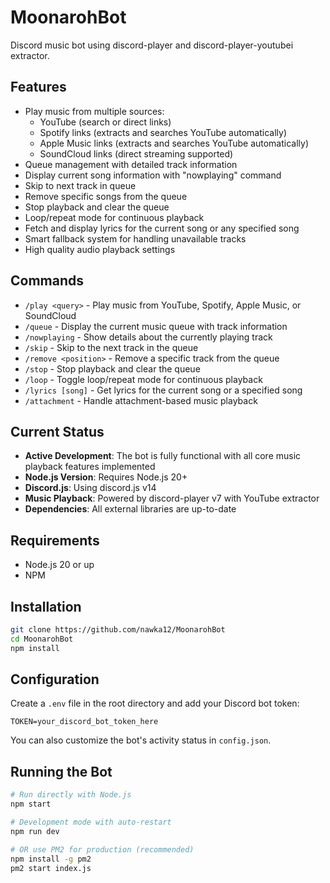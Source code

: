 # MoonarohBot
Discord music bot using discord-player and discord-player-youtubei extractor.

## Features
- Play music from multiple sources:
  - YouTube (search or direct links)
  - Spotify links (extracts and searches YouTube automatically)
  - Apple Music links (extracts and searches YouTube automatically)  
  - SoundCloud links (direct streaming supported)
- Queue management with detailed track information
- Display current song information with "nowplaying" command
- Skip to next track in queue
- Remove specific songs from the queue
- Stop playback and clear the queue
- Loop/repeat mode for continuous playback
- Fetch and display lyrics for the current song or any specified song
- Smart fallback system for handling unavailable tracks
- High quality audio playback settings

## Commands
- `/play <query>` - Play music from YouTube, Spotify, Apple Music, or SoundCloud
- `/queue` - Display the current music queue with track information
- `/nowplaying` - Show details about the currently playing track
- `/skip` - Skip to the next track in the queue
- `/remove <position>` - Remove a specific track from the queue
- `/stop` - Stop playback and clear the queue
- `/loop` - Toggle loop/repeat mode for continuous playback
- `/lyrics [song]` - Get lyrics for the current song or a specified song
- `/attachment` - Handle attachment-based music playback

## Current Status
- **Active Development**: The bot is fully functional with all core music playback features implemented
- **Node.js Version**: Requires Node.js 20+
- **Discord.js**: Using discord.js v14
- **Music Playback**: Powered by discord-player v7 with YouTube extractor
- **Dependencies**: All external libraries are up-to-date

## Requirements
- Node.js 20 or up
- NPM

## Installation
```bash
git clone https://github.com/nawka12/MoonarohBot
cd MoonarohBot
npm install
```

## Configuration
Create a `.env` file in the root directory and add your Discord bot token:
```
TOKEN=your_discord_bot_token_here
```

You can also customize the bot's activity status in `config.json`.

## Running the Bot
```bash
# Run directly with Node.js
npm start

# Development mode with auto-restart
npm run dev

# OR use PM2 for production (recommended)
npm install -g pm2
pm2 start index.js
```

